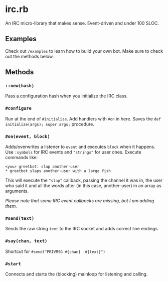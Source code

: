 irc.rb
======

An IRC micro-library that makes sense. Event-driven and under 100 SLOC.

## Examples
Check out `/examples` to learn how to build your own bot. Make sure to check out the methods below.

## Methods

### `::new(hash)`
Pass a configuration hash when you initialize the IRC class.

### `#configure`
Run at the end of `#initialize`. Add handlers with `#on` in here. Saves the `def initialize(args); super args;` procedure.

### `#on(event, block)`
Adds/overwrites a listener to `event` and executes `block` when it happens. Use `:symbols` for IRC events and `"strings"` for user ones. Execute commands like:
```
<you> greetbot: slap another-user
* greetbot slaps another-user with a large fish
```
This will execute the `"slap"` callback, passing the channel it was in, the user who said it and all the words after (in this case, another-user) in an array as arguments.

_Please note that some IRC event callbacks are missing, but I am adding them._
 
### `#send(text)`
Sends the raw string `text` to the IRC socket and adds correct line endings.

### `#say(chan, text)`
Shortcut for `#send("PRIVMSG #{chan} :#{text}")`

### `#start`
Connects and starts the (blocking) mainloop for listening and calling.
